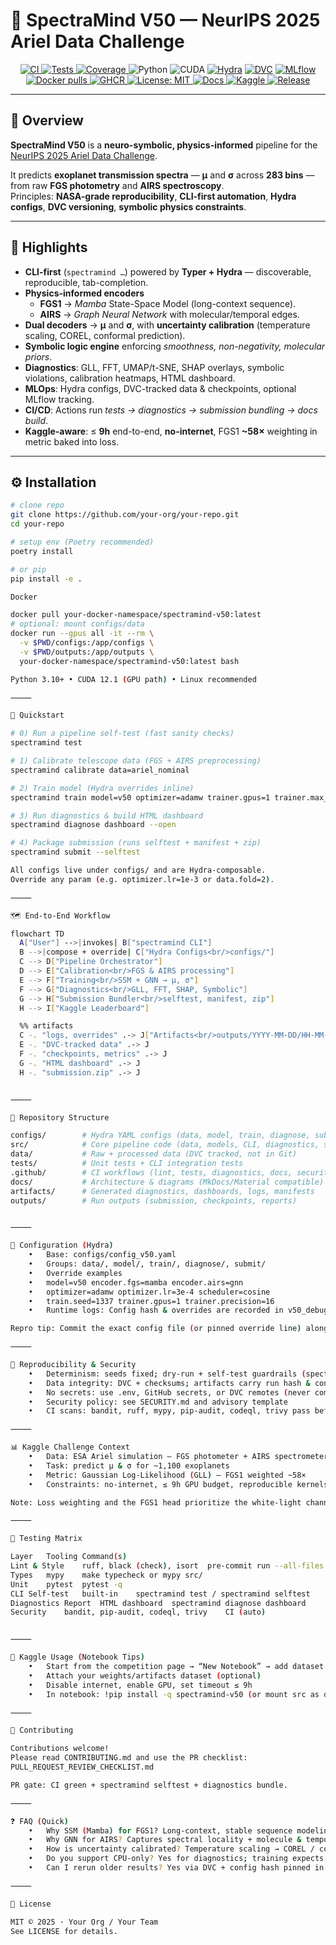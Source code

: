 # 🚀 SpectraMind V50 — NeurIPS 2025 Ariel Data Challenge

<p align="center">
  <!-- CI / QA -->
  <a href="https://github.com/your-org/your-repo/actions/workflows/ci.yml">
    <img alt="CI" src="https://github.com/your-org/your-repo/actions/workflows/ci.yml/badge.svg">
  </a>
  <a href="https://github.com/your-org/your-repo/actions/workflows/tests.yml">
    <img alt="Tests" src="https://github.com/your-org/your-repo/actions/workflows/tests.yml/badge.svg">
  </a>
  <a href="https://codecov.io/gh/your-org/your-repo">
    <img alt="Coverage" src="https://codecov.io/gh/your-org/your-repo/branch/main/graph/badge.svg">
  </a>
  <!-- Runtime / Tooling -->
  <img alt="Python" src="https://img.shields.io/badge/Python-3.10%2B-blue.svg">
  <img alt="CUDA" src="https://img.shields.io/badge/CUDA-12.1-success.svg">
  <a href="https://hydra.cc/"><img alt="Hydra" src="https://img.shields.io/badge/Config-Hydra-1f6feb.svg"></a>
  <a href="https://dvc.org/"><img alt="DVC" src="https://img.shields.io/badge/Data-DVC-945dd6.svg"></a>
  <a href="https://mlflow.org/"><img alt="MLflow" src="https://img.shields.io/badge/Tracking-MLflow-0194E2.svg"></a>
  <!-- Containers -->
  <a href="https://hub.docker.com/r/your-docker-namespace/spectramind-v50">
    <img alt="Docker pulls" src="https://img.shields.io/docker/pulls/your-docker-namespace/spectramind-v50.svg">
  </a>
  <a href="https://github.com/your-org/your-repo/pkgs/container/spectramind-v50">
    <img alt="GHCR" src="https://img.shields.io/badge/Container-GHCR-2b3137.svg">
  </a>
  <!-- Project -->
  <a href="https://opensource.org/licenses/MIT">
    <img alt="License: MIT" src="https://img.shields.io/badge/License-MIT-yellow.svg">
  </a>
  <a href="https://your-org.github.io/your-repo/">
    <img alt="Docs" src="https://img.shields.io/badge/Docs-Website-0ea5e9.svg">
  </a>
  <a href="https://www.kaggle.com/competitions/ariel-data-challenge-2025">
    <img alt="Kaggle" src="https://img.shields.io/badge/Kaggle-NeurIPS%202025%20Ariel-20BEFF.svg">
  </a>
  <a href="https://github.com/your-org/your-repo/releases">
    <img alt="Release" src="https://img.shields.io/github/v/release/your-org/your-repo?display_name=tag&sort=semver">
  </a>
</p>

---

## 🌌 Overview

**SpectraMind V50** is a **neuro-symbolic, physics-informed** pipeline for the  
[NeurIPS 2025 Ariel Data Challenge](https://www.kaggle.com/competitions/ariel-data-challenge-2025).

It predicts **exoplanet transmission spectra** — **μ** and **σ** across **283 bins** — from raw **FGS photometry** and **AIRS spectroscopy**.  
Principles: **NASA-grade reproducibility**, **CLI-first automation**, **Hydra configs**, **DVC versioning**, **symbolic physics constraints**.

---

## 🧩 Highlights

- **CLI-first** (`spectramind …`) powered by **Typer + Hydra** — discoverable, reproducible, tab-completion.
- **Physics-informed encoders**
  - **FGS1** → *Mamba* State-Space Model (long-context sequence).
  - **AIRS** → *Graph Neural Network* with molecular/temporal edges.
- **Dual decoders** → **μ** and **σ**, with **uncertainty calibration** (temperature scaling, COREL, conformal prediction).
- **Symbolic logic engine** enforcing *smoothness, non-negativity, molecular priors*.
- **Diagnostics**: GLL, FFT, UMAP/t-SNE, SHAP overlays, symbolic violations, calibration heatmaps, HTML dashboard.
- **MLOps**: Hydra configs, DVC-tracked data & checkpoints, optional MLflow tracking.
- **CI/CD**: Actions run *tests → diagnostics → submission bundling → docs build*.
- **Kaggle-aware**: ≤ **9h** end-to-end, **no-internet**, FGS1 **~58×** weighting in metric baked into loss.

---

## ⚙️ Installation

```bash
# clone repo
git clone https://github.com/your-org/your-repo.git
cd your-repo

# setup env (Poetry recommended)
poetry install

# or pip
pip install -e .

Docker

docker pull your-docker-namespace/spectramind-v50:latest
# optional: mount configs/data
docker run --gpus all -it --rm \
  -v $PWD/configs:/app/configs \
  -v $PWD/outputs:/app/outputs \
  your-docker-namespace/spectramind-v50:latest bash

Python 3.10+ • CUDA 12.1 (GPU path) • Linux recommended

⸻

🚦 Quickstart

# 0) Run a pipeline self-test (fast sanity checks)
spectramind test

# 1) Calibrate telescope data (FGS + AIRS preprocessing)
spectramind calibrate data=ariel_nominal

# 2) Train model (Hydra overrides inline)
spectramind train model=v50 optimizer=adamw trainer.gpus=1 trainer.max_epochs=10

# 3) Run diagnostics & build HTML dashboard
spectramind diagnose dashboard --open

# 4) Package submission (runs selftest + manifest + zip)
spectramind submit --selftest

All configs live under configs/ and are Hydra-composable.
Override any param (e.g. optimizer.lr=1e-3 or data.fold=2).

⸻

🗺️ End-to-End Workflow

flowchart TD
  A["User"] -->|invokes| B["spectramind CLI"]
  B -->|compose + override| C["Hydra Configs<br/>configs/"]
  C --> D["Pipeline Orchestrator"]
  D --> E["Calibration<br/>FGS & AIRS processing"]
  E --> F["Training<br/>SSM + GNN → μ, σ"]
  F --> G["Diagnostics<br/>GLL, FFT, SHAP, Symbolic"]
  G --> H["Submission Bundler<br/>selftest, manifest, zip"]
  H --> I["Kaggle Leaderboard"]

  %% artifacts
  C -. "logs, overrides" .-> J["Artifacts<br/>outputs/YYYY-MM-DD/HH-MM-SS"]
  E -. "DVC-tracked data" .-> J
  F -. "checkpoints, metrics" .-> J
  G -. "HTML dashboard" .-> J
  H -. "submission.zip" .-> J


⸻

📂 Repository Structure

configs/        # Hydra YAML configs (data, model, train, diagnose, submit, etc.)
src/            # Core pipeline code (data, models, CLI, diagnostics, symbolic)
data/           # Raw + processed data (DVC tracked, not in Git)
tests/          # Unit tests + CLI integration tests
.github/        # CI workflows (lint, tests, diagnostics, docs, security scans)
docs/           # Architecture & diagrams (MkDocs/Material compatible)
artifacts/      # Generated diagnostics, dashboards, logs, manifests
outputs/        # Run outputs (submission, checkpoints, reports)


⸻

🔧 Configuration (Hydra)
	•	Base: configs/config_v50.yaml
	•	Groups: data/, model/, train/, diagnose/, submit/
	•	Override examples
	•	model=v50 encoder.fgs=mamba encoder.airs=gnn
	•	optimizer=adamw optimizer.lr=3e-4 scheduler=cosine
	•	train.seed=1337 trainer.gpus=1 trainer.precision=16
	•	Runtime logs: Config hash & overrides are recorded in v50_debug_log.md and run_hash_summary_v50.json.

Repro tip: Commit the exact config file (or pinned override line) alongside results.

⸻

🔬 Reproducibility & Security
	•	Determinism: seeds fixed; dry-run + self-test guardrails (spectramind selftest --deep)
	•	Data integrity: DVC + checksums; artifacts carry run hash & config snapshot
	•	No secrets: use .env, GitHub secrets, or DVC remotes (never commit tokens)
	•	Security policy: see SECURITY.md and advisory template
	•	CI scans: bandit, ruff, mypy, pip-audit, codeql, trivy pass before merge

⸻

📊 Kaggle Challenge Context
	•	Data: ESA Ariel simulation — FGS photometer + AIRS spectrometer
	•	Task: predict μ & σ for ~1,100 exoplanets
	•	Metric: Gaussian Log-Likelihood (GLL) — FGS1 weighted ~58×
	•	Constraints: no-internet, ≤ 9h GPU budget, reproducible kernels

Note: Loss weighting and the FGS1 head prioritize the white-light channel to align with GLL.

⸻

🧪 Testing Matrix

Layer	Tooling	Command(s)
Lint & Style	ruff, black (check), isort	pre-commit run --all-files
Types	mypy	make typecheck or mypy src/
Unit	pytest	pytest -q
CLI Self-test	built-in	spectramind test / spectramind selftest
Diagnostics Report	HTML dashboard	spectramind diagnose dashboard
Security	bandit, pip-audit, codeql, trivy	CI (auto)


⸻

🧭 Kaggle Usage (Notebook Tips)
	•	Start from the competition page → “New Notebook” → add dataset Ariel Data Challenge 2025
	•	Attach your weights/artifacts dataset (optional)
	•	Disable internet, enable GPU, set timeout ≤ 9h
	•	In notebook: !pip install -q spectramind-v50 (or mount src as dataset), then call CLI

⸻

🤝 Contributing

Contributions welcome!
Please read CONTRIBUTING.md and use the PR checklist:
PULL_REQUEST_REVIEW_CHECKLIST.md

PR gate: CI green + spectramind selftest + diagnostics bundle.

⸻

❓ FAQ (Quick)
	•	Why SSM (Mamba) for FGS1? Long-context, stable sequence modeling for white-light trends.
	•	Why GNN for AIRS? Captures spectral locality + molecule & temporal edges.
	•	How is uncertainty calibrated? Temperature scaling → COREL / conformal on held-out folds.
	•	Do you support CPU-only? Yes for diagnostics; training expects GPU (CUDA 12.1).
	•	Can I rerun older results? Yes via DVC + config hash pinned in the artifact manifest.

⸻

📜 License

MIT © 2025 · Your Org / Your Team
See LICENSE for details.

